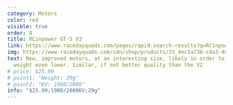 ```yaml
---
category: Motors
color: red
visible: true
order: 8
title: RCinpower GT-S V3
link: https://www.racedayquads.com/pages/rapid-search-results?q=RCinpower+2107+plus
img: https://www.racedayquads.com/cdn/shop/products/33_4ec5a738-c4a3-4050-9f40-939e2d45cdb9_1000x1000.jpg?v=1642192724
text: New, improved motors, at an interesting size, likely in order to get the
  weight even lower. Similar, if not better quality than the V2
# price: $25.99
# point1: "Weight: 29g"
# point2: "KV: 1980/2080"
info: "$25.99;1980/2080KV;29g"
---
```

